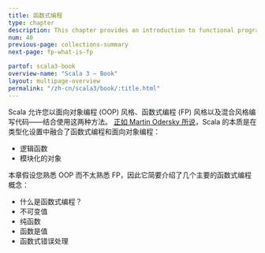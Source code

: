 ```yaml
---
title: 函数式编程
type: chapter
description: This chapter provides an introduction to functional programming in Scala 3.
num: 40
previous-page: collections-summary
next-page: fp-what-is-fp

partof: scala3-book
overview-name: "Scala 3 — Book"
layout: multipage-overview
permalink: "/zh-cn/scala3/book/:title.html"
---
```



Scala 允许您以面向对象编程 (OOP) 风格、函数式编程 (FP) 风格以及混合风格编写代码——结合使用这两种方法。
[正如 Martin Odersky 所说](https://twitter.com/alexelcu/status/996408359514525696)，Scala 的本质是在类型化设置中融合了函数式编程和面向对象编程：

- 逻辑函数
- 模块化的对象

本章假设您熟悉 OOP 而不太熟悉 FP，因此它简要介绍了几个主要的函数式编程概念：

- 什么是函数式编程？
- 不可变值
- 纯函数
- 函数是值
- 函数式错误处理

